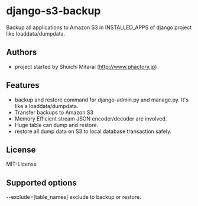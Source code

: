 django-s3-backup
================

Backup all applications to Amazon S3  in INSTALLED_APPS of django project like loaddata/dumpdata.

Authors
----------------
- project started by Shuichi Mitarai (http://www.phactory.jp)

Features
----------------
- backup and restore command for django-admin.py and manage.py. It's like a loaddata/dumpdata.
- Transfer backups to Amazon S3
- Memory Efficient stream JSON encoder/decoder are involved.
- Huge table can dump and restore.
- restore all dump data on S3 to local database transaction safely.

License
----------------
MIT-License

Supported options
----------------
--exclude=[table_names]   exclude to backup or restore.
